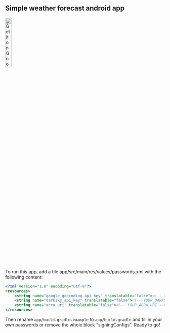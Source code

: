 ## Simple weather forecast android app

<a href='https://play.google.com/store/apps/details?id=de.joesch_it.chillweather&pcampaignid=MKT-Other-global-all-co-prtnr-py-PartBadge-Mar2515-1'><img alt='Get it on Google Play' src='https://play.google.com/intl/en_us/badges/images/generic/en_badge_web_generic.png' width="20%" /></a>

To run this app, add a file app/src/main/res/values/passwords.xml with the following content:
```xml
<?xml version="1.0" encoding="utf-8"?>
<resources>
    <string name="google_geocoding_api_key" translatable="false"><!-- YOUR_GOOGLE_API_KEY --></string>
    <string name="darksky_api_key" translatable="false"><!-- YOUR_DARKSKY_API_KEY --></string>
    <string name="acra_uri" translatable="false"><!-- YOUR_ACRA_URI --></string>
</resources>
```
Then rename `app/build.gradle.example` to `app/build.gradle` and fill in your own passwords or remove the whole block "signingConfigs". Ready to go!